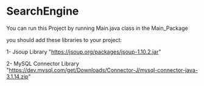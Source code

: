 # SearchEngine

You can run this Project by running Main.java class in the Main_Package

you should add these libraries to your project:

1- Jsoup Library "https://jsoup.org/packages/jsoup-1.10.2.jar"

2- MySQL Connector Library "https://dev.mysql.com/get/Downloads/Connector-J/mysql-connector-java-3.1.14.zip"
